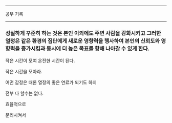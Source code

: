 ----

공부 기록

---

### 성실하게 꾸준히 하는 것은 본인 이외에도 주변 사람을 감화시키고 그러한 열정은 같은 환경의 집단에게 새로운 영향력을 행사하여 본인의 신뢰도와 영향력을 증가시킴과 동시에 더 높은 목표를 향해 나아갈 수 있게 한다.



작은 시간이 모여 온전한 시간이 된다.

작은 시간을 모아라.

어떤 감정은 때론 열정의 좋은 연료가 되기도 하지

전부 다 할수는 없다. 

효율적으로

분리시켜서
